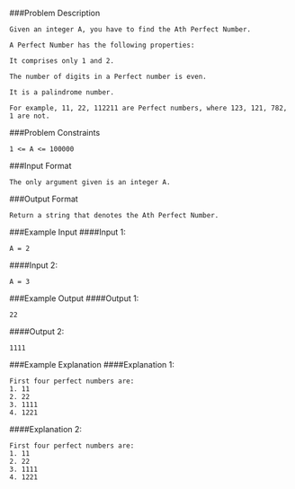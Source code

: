 ###Problem Description
```
Given an integer A, you have to find the Ath Perfect Number.

A Perfect Number has the following properties:

It comprises only 1 and 2.

The number of digits in a Perfect number is even.

It is a palindrome number.

For example, 11, 22, 112211 are Perfect numbers, where 123, 121, 782, 1 are not.
```


###Problem Constraints
```
1 <= A <= 100000
```



###Input Format
```
The only argument given is an integer A.
```


###Output Format
```
Return a string that denotes the Ath Perfect Number.
```



###Example Input
####Input 1:

```
A = 2
```
####Input 2:

```
A = 3
```


###Example Output
####Output 1:

```
22
```
####Output 2:

```
1111
```


###Example Explanation
####Explanation 1:

```
First four perfect numbers are:
1. 11
2. 22
3. 1111
4. 1221

```
####Explanation 2:

```
First four perfect numbers are:
1. 11
2. 22
3. 1111
4. 1221
```